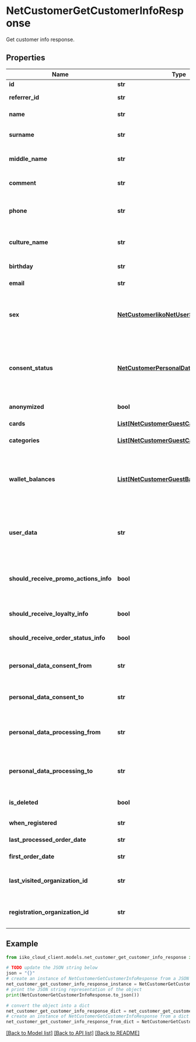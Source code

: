 # NetCustomerGetCustomerInfoResponse

Get customer info response.

## Properties

Name | Type | Description | Notes
------------ | ------------- | ------------- | -------------
**id** | **str** | Guest id. | [optional] 
**referrer_id** | **str** | Guest referrer id. | [optional] 
**name** | **str** | Guest name. Can be null. | [optional] 
**surname** | **str** | Guest surname. Can be null. | [optional] 
**middle_name** | **str** | Guest middle name. Can be null. | [optional] 
**comment** | **str** | Guest comment. Can be null. | [optional] 
**phone** | **str** | Main customer&#39;s phone. Can be null. | [optional] 
**culture_name** | **str** | Guest culture name. Can be null. | [optional] 
**birthday** | **str** | Guest birthday. | [optional] 
**email** | **str** | Guest email. Can be null. | [optional] 
**sex** | [**NetCustomerIikoNetUserSex**](NetCustomerIikoNetUserSex.md) | Sex.  &lt;br&gt;0 - not specified,&lt;br /&gt;1 - male,&lt;br /&gt;2 - female. | [optional] 
**consent_status** | [**NetCustomerPersonalDataConsentStatus**](NetCustomerPersonalDataConsentStatus.md) | Guest consent status.  &lt;br&gt;0 - unknown,&lt;br /&gt;1 - given,&lt;br /&gt;2 - revoked. | [optional] 
**anonymized** | **bool** | Guest anonymized. | [optional] 
**cards** | [**List[NetCustomerGuestCardInfo]**](NetCustomerGuestCardInfo.md) | Customer&#39;s cards. | [optional] 
**categories** | [**List[NetCustomerGuestCategoryShortInfo]**](NetCustomerGuestCategoryShortInfo.md) | Customer categories. | [optional] 
**wallet_balances** | [**List[NetCustomerGuestBalanceInfo]**](NetCustomerGuestBalanceInfo.md) | Customer&#39;s user wallets. Contains bonus balances of different loyalty programs. | [optional] 
**user_data** | **str** | Technical user data, customizable by restaurateur. Can be null. | [optional] 
**should_receive_promo_actions_info** | **bool** | Customer get promo messages (email, sms). If null - unknown. | [optional] 
**should_receive_loyalty_info** | **bool** | Guest should receive loyalty info. | [optional] 
**should_receive_order_status_info** | **bool** | Guest should receive order status info. | [optional] 
**personal_data_consent_from** | **str** | Guest personal data consent from. | [optional] 
**personal_data_consent_to** | **str** | Guest personal data consent to. | [optional] 
**personal_data_processing_from** | **str** | Guest personal data processing from. | [optional] 
**personal_data_processing_to** | **str** | Guest personal data processing to. | [optional] 
**is_deleted** | **bool** | Customer marked as deleted. | [optional] 
**when_registered** | **str** | Registration date. | [optional] 
**last_processed_order_date** | **str** | Last order date. | [optional] 
**first_order_date** | **str** | First order date. | [optional] 
**last_visited_organization_id** | **str** | Guest last visited organization id. | [optional] 
**registration_organization_id** | **str** | Guest registration organization id. | [optional] 

## Example

```python
from iiko_cloud_client.models.net_customer_get_customer_info_response import NetCustomerGetCustomerInfoResponse

# TODO update the JSON string below
json = "{}"
# create an instance of NetCustomerGetCustomerInfoResponse from a JSON string
net_customer_get_customer_info_response_instance = NetCustomerGetCustomerInfoResponse.from_json(json)
# print the JSON string representation of the object
print(NetCustomerGetCustomerInfoResponse.to_json())

# convert the object into a dict
net_customer_get_customer_info_response_dict = net_customer_get_customer_info_response_instance.to_dict()
# create an instance of NetCustomerGetCustomerInfoResponse from a dict
net_customer_get_customer_info_response_from_dict = NetCustomerGetCustomerInfoResponse.from_dict(net_customer_get_customer_info_response_dict)
```
[[Back to Model list]](../README.md#documentation-for-models) [[Back to API list]](../README.md#documentation-for-api-endpoints) [[Back to README]](../README.md)


